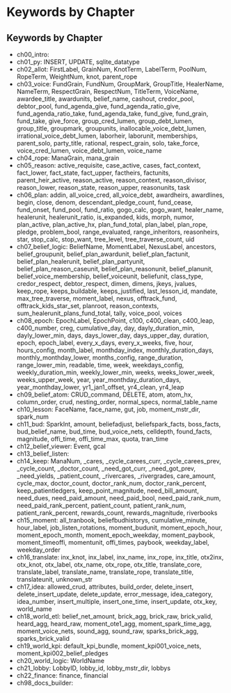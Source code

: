 # Keywords by Chapter

## Keywords by Chapter
- ch00_intro: 
- ch01_py: INSERT, UPDATE, sqlite_datatype
- ch02_allot: FirstLabel, GrainNum, KnotTerm, LabelTerm, PoolNum, RopeTerm, WeightNum, knot, parent_rope
- ch03_voice: FundGrain, FundNum, GroupMark, GroupTitle, HealerName, NameTerm, RespectGrain, RespectNum, TitleTerm, VoiceName, awardee_title, awardunits, belief_name, cashout, credor_pool, debtor_pool, fund_agenda_give, fund_agenda_ratio_give, fund_agenda_ratio_take, fund_agenda_take, fund_give, fund_grain, fund_take, give_force, group_cred_lumen, group_debt_lumen, group_title, groupmark, groupunits, inallocable_voice_debt_lumen, irrational_voice_debt_lumen, laborheir, laborunit, memberships, parent_solo, party_title, rational, respect_grain, solo, take_force, voice_cred_lumen, voice_debt_lumen, voice_name
- ch04_rope: ManaGrain, mana_grain
- ch05_reason: active_requisite, case_active, cases, fact_context, fact_lower, fact_state, fact_upper, factheirs, factunits, parent_heir_active, reason_active, reason_context, reason_divisor, reason_lower, reason_state, reason_upper, reasonunits, task
- ch06_plan: addin, all_voice_cred, all_voice_debt, awardheirs, awardlines, begin, close, denom, descendant_pledge_count, fund_cease, fund_onset, fund_pool, fund_ratio, gogo_calc, gogo_want, healer_name, healerunit, healerunit_ratio, is_expanded, kids, morph, numor, plan_active, plan_active_hx, plan_fund_total, plan_label, plan_rope, pledge, problem_bool, range_evaluated, range_inheritors, reasonheirs, star, stop_calc, stop_want, tree_level, tree_traverse_count, uid
- ch07_belief_logic: BeliefName, MomentLabel, NexusLabel, ancestors, belief_groupunit, belief_plan_awardunit, belief_plan_factunit, belief_plan_healerunit, belief_plan_partyunit, belief_plan_reason_caseunit, belief_plan_reasonunit, belief_planunit, belief_voice_membership, belief_voiceunit, beliefunit, class_type, credor_respect, debtor_respect, dimen, dimens, jkeys, jvalues, keep_rope, keeps_buildable, keeps_justified, last_lesson_id, mandate, max_tree_traverse, moment_label, nexus, offtrack_fund, offtrack_kids_star_set, planroot, reason_contexts, sum_healerunit_plans_fund_total, tally, voice_pool, voices
- ch08_epoch: EpochLabel, EpochPoint, c100, c400_clean, c400_leap, c400_number, creg, cumulative_day, day, dayly_duration_min, dayly_lower_min, days, days_lower_day, days_upper_day, duration, epoch, epoch_label, every_x_days, every_x_weeks, five, hour, hours_config, month_label, monthday_index, monthly_duration_days, monthly_monthday_lower, months_config, range_duration, range_lower_min, readable, time, week, weekdays_config, weekly_duration_min, weekly_lower_min, weeks, weeks_lower_week, weeks_upper_week, year, year_monthday_duration_days, year_monthday_lower, yr1_jan1_offset, yr4_clean, yr4_leap
- ch09_belief_atom: CRUD_command, DELETE, atom, atom_hx, column_order, crud, nesting_order, normal_specs, normal_table_name
- ch10_lesson: FaceName, face_name, gut, job, moment_mstr_dir, spark_num
- ch11_bud: SparkInt, amount, beliefadjust, beliefspark_facts, boss_facts, bud_belief_name, bud_time, bud_voice_nets, celldepth, found_facts, magnitude, offi_time, offi_time_max, quota, tran_time
- ch12_belief_viewer: Event, gcal
- ch13_belief_listen: 
- ch14_keep: ManaNum, _cares, _cycle_carees_curr, _cycle_carees_prev, _cycle_count, _doctor_count, _need_got_curr, _need_got_prev, _need_yields, _patient_count, _rivercares, _rivergrades, care_amount, cycle_max, doctor_count, doctor_rank_num, doctor_rank_percent, keep_patientledgers, keep_point_magnitude, need_bill_amount, need_dues, need_paid_amount, need_paid_bool, need_paid_rank_num, need_paid_rank_percent, patient_count, patient_rank_num, patient_rank_percent, rewards_count, rewards_magnitude, riverbooks
- ch15_moment: all_tranbook, beliefbudhistorys, cumulative_minute, hour_label, job_listen_rotations, moment_budunit, moment_epoch_hour, moment_epoch_month, moment_epoch_weekday, moment_paybook, moment_timeoffi, momentunit, offi_times, paybook, weekday_label, weekday_order
- ch16_translate: inx_knot, inx_label, inx_name, inx_rope, inx_title, otx2inx, otx_knot, otx_label, otx_name, otx_rope, otx_title, translate_core, translate_label, translate_name, translate_rope, translate_title, translateunit, unknown_str
- ch17_idea: allowed_crud, attributes, build_order, delete_insert, delete_insert_update, delete_update, error_message, idea_category, idea_number, insert_multiple, insert_one_time, insert_update, otx_key, world_name
- ch18_world_etl: belief_net_amount, brick_agg, brick_raw, brick_valid, heard_agg, heard_raw, moment_ote1_agg, moment_spark_time_agg, moment_voice_nets, sound_agg, sound_raw, sparks_brick_agg, sparks_brick_valid
- ch19_world_kpi: default_kpi_bundle, moment_kpi001_voice_nets, moment_kpi002_belief_pledges
- ch20_world_logic: WorldName
- ch21_lobby: LobbyID, lobby_id, lobby_mstr_dir, lobbys
- ch22_finance: finance, financial
- ch98_docs_builder: 